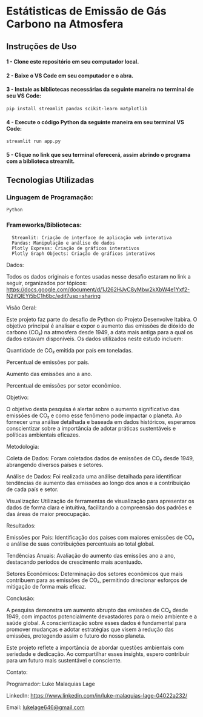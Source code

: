 # Estátisticas de Emissão de Gás Carbono na Atmosfera


## Instruções de Uso
#### 1 - Clone este repositório em seu computador local.

#### 2 - Baixe o VS Code em seu computador e o abra.

#### 3 - Instale as bibliotecas necessárias da seguinte maneira no terminal de seu VS Code:

    pip install streamlit pandas scikit-learn matplotlib

#### 4 - Execute o código Python da seguinte maneira em seu terminal VS Code:

    streamlit run app.py

#### 5 - Clique no link que seu terminal oferecerá, assim abrindo o programa com a biblioteca streamlit.


## Tecnologias Utilizadas 
### Linguagem de Programação:
    Python
### Frameworks/Bibliotecas:
      Streamlit: Criação de interface de aplicação web interativa
      Pandas: Manipulação e análise de dados
      Plotly Express: Criação de gráficos interativos
      Plotly Graph Objects: Criação de gráficos interativos
    

Dados: 

Todos os dados originais e fontes usadas nesse desafio estaram no link a seguir, organizados por tópicos: 
https://docs.google.com/document/d/1J262HJvC8yMbw2kXbW4e1Yxf2-N2ifQlEYi5bC1h6bc/edit?usp=sharing


Visão Geral:


Este projeto faz parte do desafio de Python do Projeto Desenvolve Itabira. O objetivo principal é analisar e expor o aumento das emissões de dióxido de carbono (CO₂) na atmosfera desde 1949, a data mais antiga para a qual os dados estavam disponíveis. Os dados utilizados neste estudo incluem:


  Quantidade de CO₂ emitida por país em toneladas.
  
  Percentual de emissões por país.
  
  Aumento das emissões ano a ano.
  
  Percentual de emissões por setor econômico.



Objetivo:

O objetivo desta pesquisa é alertar sobre o aumento significativo das emissões de CO₂ e como esse fenômeno pode impactar o planeta. Ao fornecer uma análise detalhada e baseada em dados históricos, esperamos conscientizar sobre a importância de adotar práticas sustentáveis e políticas ambientais eficazes.


Metodologia:

  Coleta de Dados: Foram coletados dados de emissões de CO₂ desde 1949, abrangendo diversos países e setores.
  
  Análise de Dados: Foi realizada uma análise detalhada para identificar tendências de aumento das emissões ao longo dos anos e a contribuição de cada país e setor.
  
  Visualização: Utilização de ferramentas de visualização para apresentar os dados de forma clara e intuitiva, facilitando a compreensão dos padrões e das áreas de maior preocupação.



Resultados:


  Emissões por País: Identificação dos países com maiores emissões de CO₂ e análise de suas contribuições percentuais ao total global.
  
  Tendências Anuais: Avaliação do aumento das emissões ano a ano, destacando períodos de crescimento mais acentuado.
  
  Setores Econômicos: Determinação dos setores econômicos que mais contribuem para as emissões de CO₂, permitindo direcionar esforços de mitigação de forma mais eficaz.



Conclusão: 

A pesquisa demonstra um aumento abrupto das emissões de CO₂ desde 1949, com impactos potencialmente devastadores para o meio ambiente e a saúde global. A conscientização sobre esses dados é fundamental para promover mudanças e adotar estratégias que visem à redução das emissões, protegendo assim o futuro do nosso planeta.

Este projeto reflete a importância de abordar questões ambientais com seriedade e dedicação. Ao compartilhar esses insights, espero contribuir para um futuro mais sustentável e consciente.



Contato: 


Programador: Luke Malaquias Lage

LinkedIn: https://www.linkedin.com/in/luke-malaquias-lage-04022a232/

Email: lukelage646@gmail.com 
